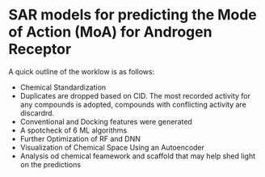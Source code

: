 # SAR models for predicting the Mode of Action (MoA) for Androgen Receptor 

A quick outline of the worklow is as follows:
  - Chemical Standardization
  - Duplicates are dropped based on CID. The most recorded activity for any compounds is adopted, compounds with conflicting activity are discardrd.
  - Conventional and Docking features were generated
  - A spotcheck of 6 ML algorithms
  - Further Optimization of RF and DNN
  - Visualization of Chemical Space Using an Autoencoder
  - Analysis od chemical feamework and scaffold that may help shed light on the predictions
